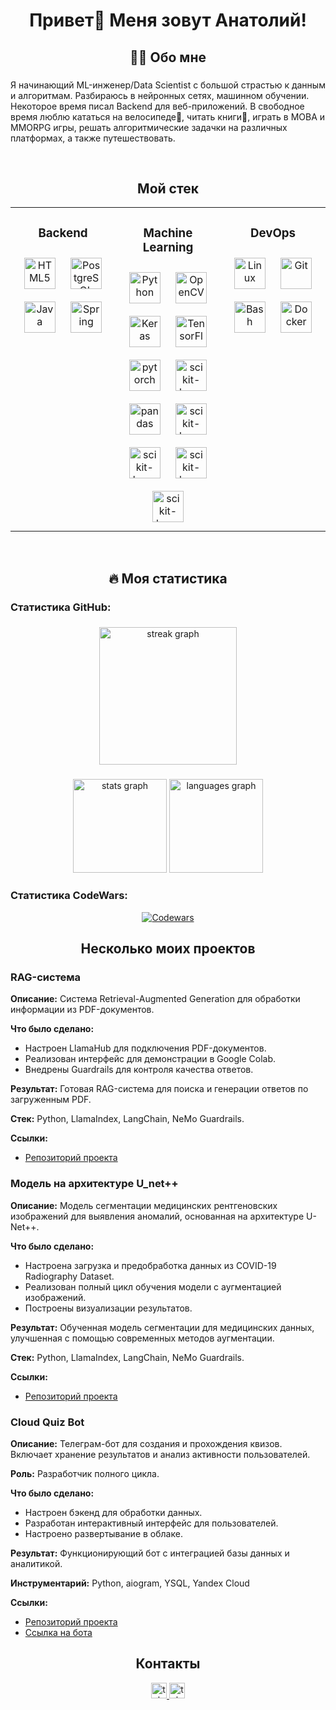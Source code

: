 <h1 align="center">Привет👋 Меня зовут Анатолий!</h1>

###

<h2 align="center">👩‍💻  Обо мне</h2>

###
  

Я начинающий ML-инженер/Data Scientist с большой страстью к данным и алгоритмам. Разбираюсь в нейронных сетях, машинном обучении. Некоторое время писал Backend для веб-приложений. В свободное время люблю кататься на велосипеде🚴, читать книги📖, играть в MOBA и MMORPG игры, решать алгоритмические задачки на различных платформах, а также путешествовать.  
  

<br/>  


<h2 align="center">Мой стек</h2>  
<table border="0">
<tr><td valign="top" width="33%">



<h3 align="center">Backend</h3>  
<div align="center">  
<a href="https://en.wikipedia.org/wiki/HTML5" target="_blank"><img style="margin: 10px" src="https://profilinator.rishav.dev/skills-assets/html5-original-wordmark.svg" alt="HTML5" height="50" /></a>  
<a href="https://www.postgresql.org/" target="_blank"><img style="margin: 10px" src="https://profilinator.rishav.dev/skills-assets/postgresql-original-wordmark.svg" alt="PostgreSQL" height="50" /></a>  
<a href="https://www.java.com/" target="_blank"><img style="margin: 10px" src="https://profilinator.rishav.dev/skills-assets/java-original-wordmark.svg" alt="Java" height="50" /></a>  
<a href="https://docs.spring.io/spring-framework/docs/3.0.x/reference/expressions.html#:~:text=The%20Spring%20Expression%20Language%20(SpEL,and%20basic%20string%20templating%20functionality." target="_blank"><img style="margin: 10px" src="https://profilinator.rishav.dev/skills-assets/springio-icon.svg" alt="Spring" height="50" /></a>  
</div>  

![]()  


</td><td valign="top" width="33%">



<h3 align="center">Machine Learning </h3>  
<div align="center">  
<a href="https://www.python.org/" target="_blank"><img style="margin: 10px" src="https://profilinator.rishav.dev/skills-assets/python-original.svg" alt="Python" height="50" /></a>  
<a href="https://opencv.org/" target="_blank"><img style="margin: 10px" src="https://profilinator.rishav.dev/skills-assets/opencv-icon.svg" alt="OpenCV" height="50" /></a>  
<a href="https://keras.io/" target="_blank"><img style="margin: 10px" src="https://profilinator.rishav.dev/skills-assets/keras.png" alt="Keras" height="50" /></a>  
<a href="https://www.tensorflow.org/" target="_blank"><img style="margin: 10px" src="https://profilinator.rishav.dev/skills-assets/tensorflow-icon.svg" alt="TensorFlow" height="50" /></a>  
<a href="https://pytorch.org/" target="_blank"><img style="margin: 10px" src="https://profilinator.rishav.dev/skills-assets/pytorch-icon.svg" alt="pytorch" height="50" /></a>
<a href="https://scikit-learn.org/" target="_blank"><img style="margin: 10px" src="https://datastart.ru/blog/assets/uploads/cXhLkkaDc7xyZkbRtPHv2RhGRWIFCuhN.jpg" alt="scikit-learn" height="50" /></a>
<a href="https://pandas.pydata.org/" target="_blank"><img style="margin: 10px" src="https://encrypted-tbn0.gstatic.com/images?q=tbn:ANd9GcRSu9xFbA6COOd9Wq-koFEoAFD7wpFgbvdz6Q&s" alt="pandas" height="50" /></a>
<a href="https://numpy.org/" target="_blank"><img style="margin: 10px" src="https://avatars.githubusercontent.com/u/288276?s=280&v=4" alt="scikit-learn" height="50" /></a>
<a href="https://scipy.org/" target="_blank"><img style="margin: 10px" src="https://encrypted-tbn0.gstatic.com/images?q=tbn:ANd9GcTGnfhZwoeVtV8kGJjOCAyuBBLEWWpC7OFiqQ&s" alt="scikit-learn" height="50" /></a>
<a href="https://huggingface.co/" target="_blank"><img style="margin: 10px" src="https://encrypted-tbn0.gstatic.com/images?q=tbn:ANd9GcTbV0nsS-UXj2CFrm4REkgNl0D3o7Oa5SGIdQ&s" alt="scikit-learn" height="50" /></a>
<a href="https://www.llamaindex.ai/" target="_blank"><img style="margin: 10px" src="https://encrypted-tbn0.gstatic.com/images?q=tbn:ANd9GcStMP8S3VbNCqOQd7QQQcbvC_FLa1HlftCiJw&s" alt="scikit-learn" height="50" /></a>
</div>

</td><td valign="top" width="33%">



<h3 align="center">DevOps</h3> 
<div align="center">  
<a href="https://www.linux.org/" target="_blank"><img style="margin: 10px" src="https://profilinator.rishav.dev/skills-assets/linux-original.svg" alt="Linux" height="50" /></a>  
<a href="https://github.com/" target="_blank"><img style="margin: 10px" src="https://profilinator.rishav.dev/skills-assets/git-scm-icon.svg" alt="Git" height="50" /></a>  
<a href="https://www.gnu.org/software/bash/" target="_blank"><img style="margin: 10px" src="https://profilinator.rishav.dev/skills-assets/gnu_bash-icon.svg" alt="Bash" height="50" /></a>  
<a href="https://www.docker.com/" target="_blank"><img style="margin: 10px" src="https://profilinator.rishav.dev/skills-assets/docker-original-wordmark.svg" alt="Docker" height="50" /></a>  
</div>

</td></tr></table>  

<br/>

###

<h2 align="center">🔥  Моя статистика</h2>

<h3 align="left">Статистика GitHub:</h3>

###

<div align="center">
  <img src="https://streak-stats.demolab.com?user=MrJuniorJP&locale=en&mode=daily&theme=dark&hide_border=false&border_radius=5&order=3" height="220" alt="streak graph"  />
</div>

###

<div align="center">
  <img src="https://github-readme-stats.vercel.app/api?username=MrJuniorJP&hide_title=false&hide_rank=false&show_icons=true&include_all_commits=true&count_private=true&disable_animations=false&theme=dracula&locale=en&hide_border=false&order=1" height="150" alt="stats graph"  />
  <img src="https://github-readme-stats.vercel.app/api/top-langs?username=MrJuniorJP&locale=en&hide_title=false&layout=compact&card_width=320&langs_count=5&theme=dracula&hide_border=false&order=2" height="150" alt="languages graph"  />
</div>

###

<h3 align="left">Статистика CodeWars:</h3>

<div align="center">
  
[![Codewars](https://github.r2v.ch/codewars?user=Nicks124567&name=false&hide_clan=true&top_languages=true&stroke=%23b362ff&theme=purple_dark)](https://www.codewars.com/users/Nicks124567)

</div> 


<h2 align="center"> Несколько моих проектов</h2>



<h3>RAG-система</h3>
<p><strong>Описание:</strong> Система Retrieval-Augmented Generation для обработки информации из PDF-документов.</p>
<p><strong>Что было сделано:</strong></p>
<ul>
  <li>Настроен LlamaHub для подключения PDF-документов.</li>
  <li>Реализован интерфейс для демонстрации в Google Colab.</li>
  <li>Внедрены Guardrails для контроля качества ответов.</li>
</ul>
<p><strong>Результат:</strong> Готовая RAG-система для поиска и генерации ответов по загруженным PDF.</p>
<p><strong>Стек:</strong> Python, LlamaIndex, LangChain, NeMo Guardrails.</p>
<p>
  <strong>Ссылки:</strong>
  <ul>
    <li><a href="https://github.com/MrJuniorJP/RAG" target="_blank">Репозиторий проекта</a></li>
  </ul>
</p>

<h3>Модель на архитектуре U_net++</h3>
<p><strong>Описание:</strong> Модель сегментации медицинских рентгеновских изображений для выявления аномалий, основанная на архитектуре U-Net++.</p>
<p><strong>Что было сделано:</strong></p>
<ul>
  <li>Настроена загрузка и предобработка данных из COVID-19 Radiography Dataset.</li>
  <li>Реализован полный цикл обучения модели с аугментацией изображений.</li>
  <li>Построены визуализации результатов.</li>
</ul>
<p><strong>Результат:</strong> Обученная модель сегментации для медицинских данных, улучшенная с помощью современных методов аугментации.</p>
<p><strong>Стек:</strong> Python, LlamaIndex, LangChain, NeMo Guardrails.</p>
<p>
  <strong>Ссылки:</strong>
  <ul>
    <li><a href="https://github.com/MrJuniorJP/U_net_plus_plus" target="_blank">Репозиторий проекта</a></li>
  </ul>
</p>


<h3>Cloud Quiz Bot</h3>
<p><strong>Описание:</strong> Телеграм-бот для создания и прохождения квизов. Включает хранение результатов и анализ активности пользователей.</p>
<p><strong>Роль:</strong> Разработчик полного цикла.</p>
<p><strong>Что было сделано:</strong></p>
<ul>
  <li>Настроен бэкенд для обработки данных.</li>
  <li>Разработан интерактивный интерфейс для пользователей.</li>
  <li>Настроено развертывание в облаке.</li>
</ul>
<p><strong>Результат:</strong> Функционирующий бот с интеграцией базы данных и аналитикой.</p>
<p><strong>Инструментарий:</strong> Python, aiogram, YSQL, Yandex Cloud</p>
<p>
  <strong>Ссылки:</strong>
  <ul>
    <li><a href="https://github.com/MrJuniorJP/cloud_quiz_bot" target="_blank">Репозиторий проекта</a></li>
    <li><a href="https://t.me/YourBotUsername" target="_blank">Ссылка на бота</a></li>
  </ul>
</p>




<h2 align="center">Контакты</h2> 
<div align="center">
<a href="https://t.me/Lipton3452" target="_blank">
    <img src="https://img.shields.io/static/v1?message=Telegram&logo=telegram&label=&color=2CA5E0&logoColor=white&labelColor=&style=for-the-badge" height="25" alt="telegram logo"  />
</a>
<a href="https://vk.com/id152236677" target="_blank">
    <img src="https://encrypted-tbn0.gstatic.com/images?q=tbn:ANd9GcTs0JTQ8BWuFrFFECDx8KxGHX_4EbAoEdjeSg&s" height="25" alt="telegram logo"  />
</a>
</div>  


